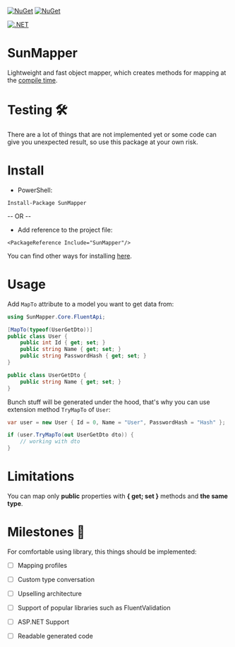 
[![NuGet](https://img.shields.io/nuget/v/SunMapper.svg?label=SunMapper%20-%20nuget)](https://www.nuget.org/packages/SunMapper) [![NuGet](https://img.shields.io/nuget/dt/SunMapper.svg)](https://www.nuget.org/packages/SunMapper)

[![.NET](https://github.com/DenDeline/SunMapper/actions/workflows/dotnet.yml/badge.svg)](https://github.com/DenDeline/SunMapper/actions/workflows/dotnet.yml)

# SunMapper
Lightweight and fast object mapper, which creates methods for mapping at the [compile time](https://devblogs.microsoft.com/dotnet/introducing-c-source-generators/).

# Testing 🛠
There are a lot of things that are not implemented yet or some code can give you unexpected result, so use this package at your own risk. 

# Install

* PowerShell:
```
Install-Package SunMapper
```
-- OR --

* Add reference to the project file:

```
<PackageReference Include="SunMapper"/>
```

You can find other ways for installing [here](https://www.nuget.org/packages/SunMapper/).

# Usage

Add `MapTo` attribute to a model you want to get data from:
```c#
using SunMapper.Core.FluentApi;

[MapTo(typeof(UserGetDto))]
public class User {
    public int Id { get; set; }
    public string Name { get; set; }
    public string PasswordHash { get; set; }
}

public class UserGetDto {
    public string Name { get; set; }
}
```
Bunch stuff will be generated under the hood, that's why you can use extension method `TryMapTo` of `User`:

```c#
var user = new User { Id = 0, Name = "User", PasswordHash = "Hash" };

if (user.TryMapTo(out UserGetDto dto)) {
    // working with dto
}
```
# Limitations 

You can map only **public** properties with **{ get; set }** methods and **the same type**. 

# Milestones 🚩
For comfortable using library, this things should be implemented: 
- [ ] Mapping profiles
- [ ] Custom type conversation
- [ ] Upselling architecture
- [ ] Support of popular libraries such as FluentValidation
- [ ] ASP.NET Support
- [ ] Readable generated code

